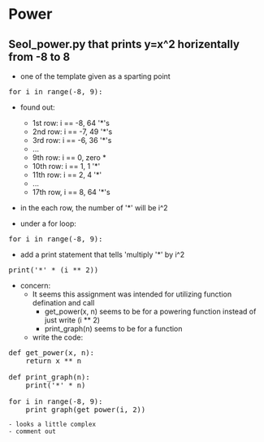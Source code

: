 # Power

## Seol_power.py that prints y=x^2 horizentally from -8 to 8

- one of the template given as a sparting point

<pre>
for i in range(-8, 9):
</pre>

- found out:
    - 1st row: i == -8, 64 '*'s
    - 2nd row: i == -7, 49 '*'s
    - 3rd row: i == -6, 36 '*'s
    - ...
    - 9th row: i == 0, zero *
    - 10th row: i == 1, 1 '*'
    - 11th row: i == 2, 4 '*'
    - ...
    - 17th row, i == 8, 64 '*'s 
- in the each row, the number of '*' will be i^2

- under a for loop:

<pre>
for i in range(-8, 9):
</pre>

- add a print statement that tells 'multiply '*' by i^2
 
<pre>
print('*' * (i ** 2))
</pre>


- concern:
    - It seems this assignment was intended for utilizing function defination and call
        - get_power(x, n) seems to be for a powering function instead of just write (i ** 2)
        - print_graph(n) seems to be for a function
    - write the code:
<pre>
def get_power(x, n):
    return x ** n

def print_graph(n):
    print('*' * n)

for i in range(-8, 9):
    print_graph(get_power(i, 2))
</pre>
    - looks a little complex
    - comment out